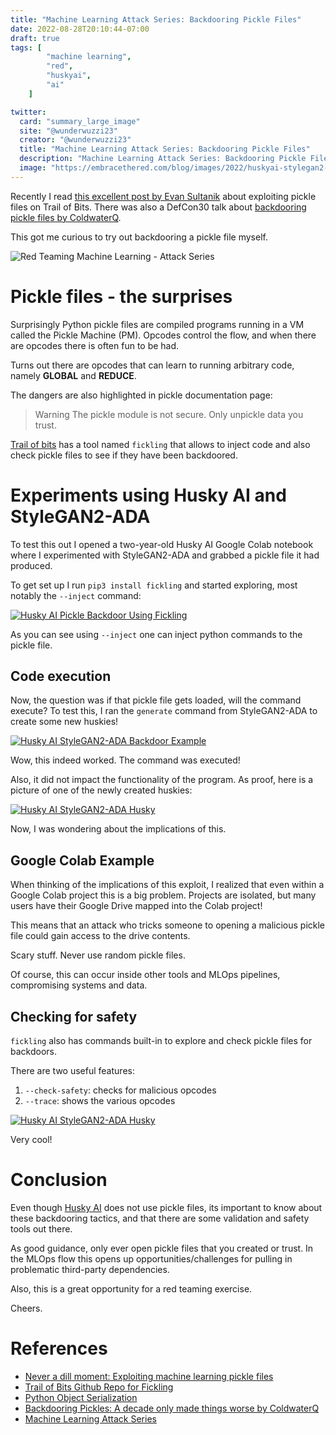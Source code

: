```yaml
---
title: "Machine Learning Attack Series: Backdooring Pickle Files"
date: 2022-08-28T20:10:44-07:00
draft: true
tags: [
        "machine learning",
        "red",
        "huskyai",
        "ai"
    ]

twitter:
  card: "summary_large_image"
  site: "@wunderwuzzi23"
  creator: "@wunderwuzzi23"
  title: "Machine Learning Attack Series: Backdooring Pickle Files"
  description: "Machine Learning Attack Series: Backdooring Pickle Files"
  image: "https://embracethered.com/blog/images/2022/huskyai-stylegan2-backdoor-pickle-example.png"
---
```



Recently I read [this excellent post by Evan Sultanik](https://blog.trailofbits.com/2021/03/15/never-a-dill-moment-exploiting-machine-learning-pickle-files/) about exploiting pickle files on Trail of Bits. There was also a DefCon30 talk about [backdooring pickle files by ColdwaterQ](https://forum.defcon.org/node/241825).

This got me curious to try out backdooring a pickle file myself.

![Red Teaming Machine Learning - Attack Series](/blog/images/2020/ml-attack-series.jpg)

# Pickle files - the surprises

Surprisingly Python pickle files are compiled programs running in a VM called the Pickle Machine (PM). Opcodes control the flow, and when there are opcodes there is often fun to be had.

Turns out there are opcodes that can learn to running arbitrary code, namely **GLOBAL** and **REDUCE**.

The dangers are also highlighted in pickle documentation page:

> Warning The pickle module is not secure. Only unpickle data you trust.

[Trail of bits](https://github.com/trailofbits/fickling) has a tool named `fickling` that allows to inject code and also check pickle files to see if they have been backdoored.

# Experiments using Husky AI and StyleGAN2-ADA

To test this out I opened a two-year-old Husky AI Google Colab notebook where I experimented with StyleGAN2-ADA and grabbed a pickle file it had produced.

To get set up I run `pip3 install fickling` and started exploring, most notably the `--inject` command:

[![Husky AI Pickle Backdoor Using Fickling](/blog/images/2022/huskyai-stylegan2-backdoor-with-fickling.png)](/blog/images/2022/huskyai-stylegan2-backdoor-with-fickling.png)

As you can see using `--inject` one can inject python commands to the pickle file. 

## Code execution

Now, the question was if that pickle file gets loaded, will the command execute? To test this, I ran the `generate` command from StyleGAN2-ADA to create some new huskies!

[![Husky AI StyleGAN2-ADA Backdoor Example](/blog/images/2022/huskyai-stylegan2-backdoor-pickle-example.png)](/blog/images/2022/huskyai-stylegan2-backdoor-pickle-example.png)

Wow, this indeed worked. The command was executed!

Also, it did not impact the functionality of the program. As proof, here is a picture of one of the newly created huskies: 

[![Husky AI StyleGAN2-ADA Husky](/blog/images/2022/huskyai-stylegan2-husky.png)](/blog/images/2022/huskyai-stylegan2-husky.png)

Now, I was wondering about the implications of this.

## Google Colab Example

When thinking of the implications of this exploit, I realized that even within a Google Colab project this is a big problem. Projects are isolated, but many users have their Google Drive mapped into the Colab project! 

This means that an attack who tricks someone to opening a malicious pickle file could gain access to the drive contents.

Scary stuff. Never use random pickle files.

Of course, this can occur inside other tools and MLOps pipelines, compromising systems and data.

## Checking for safety

`fickling` also has commands built-in to explore and check pickle files for backdoors.

There are two useful features:

1. `--check-safety`: checks for malicious opcodes
2. `--trace`: shows the various opcodes

[![Husky AI StyleGAN2-ADA Husky](/blog/images/2022/huskyai-stylegan2-fickling-trace.png)](/blog/images/2022/huskyai-stylegan2-fickling-trace.png)

Very cool!

# Conclusion

Even though [Husky AI](/blog/posts/2020/husky-ai-building-the-machine-learning-model/) does not use pickle files, its important to know about these backdooring tactics, and that there are some validation and safety tools out there.

As good guidance, only ever open pickle files that you created or trust. In the MLOps flow this opens up opportunities/challenges for pulling in problematic third-party dependencies. 

Also, this is a great opportunity for a red teaming exercise.

Cheers.


# References

* [Never a dill moment: Exploiting machine learning pickle files](https://blog.trailofbits.com/2021/03/15/never-a-dill-moment-exploiting-machine-learning-pickle-files/)
* [Trail of Bits Github Repo for Fickling](https://github.com/trailofbits/fickling)
* [Python Object Serialization](https://docs.python.org/3/library/pickle.html)
* [Backdooring Pickles: A decade only made things worse by ColdwaterQ](https://forum.defcon.org/node/241825)
* [Machine Learning Attack Series](/blog/posts/2020/machine-learning-attack-series-overview/)